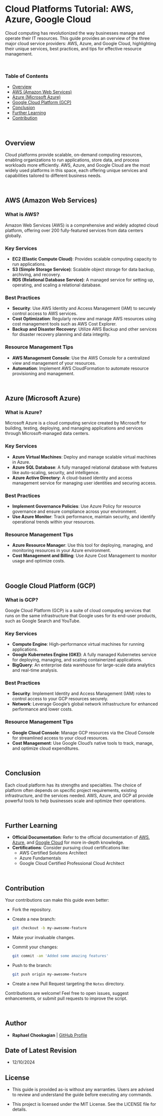 # Cloud Platforms Tutorial: AWS, Azure, Google Cloud

Cloud computing has revolutionized the way businesses manage and operate their IT resources. This guide provides an overview of the three major cloud service providers: AWS, Azure, and Google Cloud, highlighting their unique services, best practices, and tips for effective resource management.

<br>

### **Table of Contents**

- [Overview](#overview)
- [AWS (Amazon Web Services)](#aws-amazon-web-services)
- [Azure (Microsoft Azure)](#azure-microsoft-azure)
- [Google Cloud Platform (GCP)](#google-cloud-platform-gcp)
- [Conclusion](#conclusion)
- [Further Learning](#further-learning)
- [Contribution](#contribution)

<br>

## **Overview**

Cloud platforms provide scalable, on-demand computing resources, enabling organizations to run applications, store data, and process workloads more efficiently. AWS, Azure, and Google Cloud are the most widely used platforms in this space, each offering unique services and capabilities tailored to different business needs.

<br>

## **AWS (Amazon Web Services)**

### **What is AWS?**

Amazon Web Services (AWS) is a comprehensive and widely adopted cloud platform, offering over 200 fully-featured services from data centers globally.

### **Key Services**

- **EC2 (Elastic Compute Cloud)**: Provides scalable computing capacity to run applications.
- **S3 (Simple Storage Service)**: Scalable object storage for data backup, archiving, and recovery.
- **RDS (Relational Database Service)**: A managed service for setting up, operating, and scaling a relational database.

### **Best Practices**

- **Security**: Use AWS Identity and Access Management (IAM) to securely control access to AWS services.
- **Cost Optimization**: Regularly review and manage AWS resources using cost management tools such as AWS Cost Explorer.
- **Backup and Disaster Recovery**: Utilize AWS Backup and other services for disaster recovery planning and data integrity.

### **Resource Management Tips**

- **AWS Management Console**: Use the AWS Console for a centralized view and management of your resources.
- **Automation**: Implement AWS CloudFormation to automate resource provisioning and management.

<br>

## **Azure (Microsoft Azure)**

### **What is Azure?**

Microsoft Azure is a cloud computing service created by Microsoft for building, testing, deploying, and managing applications and services through Microsoft-managed data centers.

### **Key Services**

- **Azure Virtual Machines**: Deploy and manage scalable virtual machines in Azure.
- **Azure SQL Database**: A fully managed relational database with features like auto-scaling, security, and intelligence.
- **Azure Active Directory**: A cloud-based identity and access management service for managing user identities and securing access.

### **Best Practices**

- **Implement Governance Policies**: Use Azure Policy for resource governance and ensure compliance across your environment.
- **Use Azure Monitor**: Track performance, maintain security, and identify operational trends within your resources.

### **Resource Management Tips**

- **Azure Resource Manager**: Use this tool for deploying, managing, and monitoring resources in your Azure environment.
- **Cost Management and Billing**: Use Azure Cost Management to monitor usage and optimize costs.

<br>

## **Google Cloud Platform (GCP)**

### **What is GCP?**

Google Cloud Platform (GCP) is a suite of cloud computing services that runs on the same infrastructure that Google uses for its end-user products, such as Google Search and YouTube.

### **Key Services**

- **Compute Engine**: High-performance virtual machines for running applications.
- **Google Kubernetes Engine (GKE)**: A fully managed Kubernetes service for deploying, managing, and scaling containerized applications.
- **BigQuery**: An enterprise data warehouse for large-scale data analytics and real-time analysis.

### **Best Practices**

- **Security**: Implement Identity and Access Management (IAM) roles to control access to your GCP resources securely.
- **Network**: Leverage Google’s global network infrastructure for enhanced performance and lower costs.

### **Resource Management Tips**

- **Google Cloud Console**: Manage GCP resources via the Cloud Console for streamlined access to your cloud resources.
- **Cost Management**: Use Google Cloud’s native tools to track, manage, and optimize cloud expenditures.

<br>

## **Conclusion**

Each cloud platform has its strengths and specialties. The choice of platform often depends on specific project requirements, existing infrastructure, and the services needed. AWS, Azure, and GCP all provide powerful tools to help businesses scale and optimize their operations.

<br>

## **Further Learning**

- **Official Documentation**: Refer to the official documentation of [AWS](https://aws.amazon.com/documentation/), [Azure](https://docs.microsoft.com/en-us/azure/), and [Google Cloud](https://cloud.google.com/docs) for more in-depth knowledge.
- **Certifications**: Consider pursuing cloud certifications like:
  - AWS Certified Solutions Architect
  - Azure Fundamentals
  - Google Cloud Certified Professional Cloud Architect

<br>

## **Contribution**

Your contributions can make this guide even better:

- Fork the repository.
- Create a new branch:

  ```bash
  git checkout -b my-awesome-feature
  ```

- Make your invaluable changes.
- Commit your changes:

  ```bash
  git commit -am 'Added some amazing features'
  ```

- Push to the branch:

  ```bash
  git push origin my-awesome-feature
  ```

- Create a new Pull Request targeting the `Notes` directory.

Contributions are welcome! Feel free to open issues, suggest enhancements, or submit pull requests to improve the script.

<br>

## **Author**

- **Raphael Chookagian** | [GitHub Profile](https://github.com/cesar-group)

## **Date of Latest Revision**

- 12/10/2024

## **License**

- This guide is provided as-is without any warranties. Users are advised to review and understand the guide before executing any commands.

- This project is licensed under the MIT License. See the LICENSE file for details.
